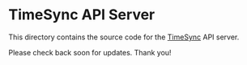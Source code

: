 # TimeSync API Server
This directory contains the source code for the [TimeSync](https://github.com/peter-donovan/timesync) API server.

Please check back soon for updates. Thank you!
